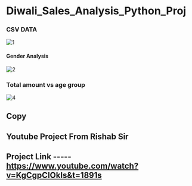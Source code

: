 # Diwali_Sales_Analysis_Python_Proj


### CSV DATA
![1](https://github.com/BRISTY-SHUKLA/Diwali_Sales_Analysis_Python_Proj/assets/101013518/61c7185d-62c3-4cac-839e-9cf619c5805e)

#### Gender Analysis
![2](https://github.com/BRISTY-SHUKLA/Diwali_Sales_Analysis_Python_Proj/assets/101013518/81ad4eb8-4936-4abc-9203-db1cbe52b495)
### Total amount vs age group
![4](https://github.com/BRISTY-SHUKLA/Diwali_Sales_Analysis_Python_Proj/assets/101013518/d0dd60e1-b930-401f-9dd5-bb312a9815c0)

## Copy 
## Youtube Project From Rishab Sir 
## Project Link -----   https://www.youtube.com/watch?v=KgCgpCIOkIs&t=1891s
